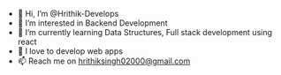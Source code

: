 - 👋 Hi, I’m @Hrithik-Develops
- 👀 I’m interested in Backend Development
- 🌱 I’m currently learning Data Structures, Full stack development using react
- 💞️ I love to develop web apps 
- 📫 Reach me on hrithiksingh02000@gmail.com



<!---
Hrithik-Develops/Hrithik-Develops is a ✨ special ✨ repository because its `README.md` (this file) appears on your GitHub profile.
You can click the Preview link to take a look at your changes.
--->
